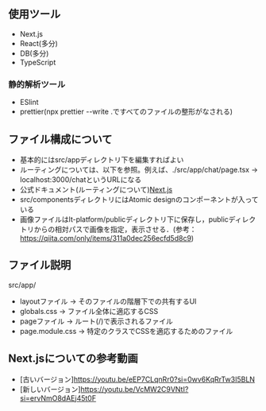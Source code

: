 ## 使用ツール

- Next.js
- React(多分)
- DB(多分)
- TypeScript

### 静的解析ツール

- ESlint
- prettier(npx prettier --write .ですべてのファイルの整形がなされる)

## ファイル構成について

- 基本的にはsrc/appディレクトリ下を編集すればよい
- ルーティングについては、以下を参照。例えば、./src/app/chat/page.tsx -> localhost:3000/chatというURLになる
- 公式ドキュメント(ルーティングについて)[Next.js](https://nextjs.org/docs/app/building-your-application/routing/pages-and-layouts)
- src/componentsディレクトリにはAtomic designのコンポーネントが入っている
- 画像ファイルはlt-platform/publicディレクトリ下に保存し，publicディレクトリからの相対パスで画像を指定，表示させる．(参考：https://qiita.com/only/items/311a0dec256ecfd5d8c9)

## ファイル説明
src/app/
- layoutファイル -> そのファイルの階層下での共有するUI
- globals.css -> ファイル全体に適応するCSS
- pageファイル -> ルート(/)で表示されるファイル
- page.module.css -> 特定のクラスでCSSを適応するためのファイル

## Next.jsについての参考動画

- [古いバージョン]https://youtu.be/eEP7CLqnRr0?si=0wv6KqRrTw3I5BLN
- [新しいバージョン]https://youtu.be/VcMW2C9VNtI?si=ervNmO8dAEj45t0F
